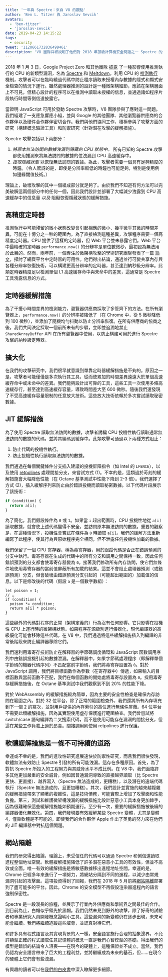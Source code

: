 ```yaml
---
title: '一年與 Spectre：來自 V8 的觀點'
author: 'Ben L. Titzer 與 Jaroslav Sevcik'
avatars:
  - 'ben-titzer'
  - 'jaroslav-sevcik'
date: 2019-04-23 14:15:22
tags:
  - security
tweet: '1120661732836499461'
description: 'V8 團隊詳細說明了他們對 2018 年頂級計算機安全問題之一 Spectre 的分析和緩解策略。'
---
```

2018 年 1 月 3 日，Google Project Zero 和其他團隊 [披露](https://googleprojectzero.blogspot.com/2018/01/reading-privileged-memory-with-side.html) 了一種影響使用推測執行的 CPU 的新類型漏洞，名為 [Spectre](https://spectreattack.com/spectre.pdf) 和 [Meltdown](https://meltdownattack.com/meltdown.pdf)。利用 CPU 的 [推測執行](https://en.wikipedia.org/wiki/Speculative_execution) 機制，攻擊者可以在臨時繞過代碼中防止程序讀取未授權內存數據的隱式和顯式安全檢查的情況下運行。雖然處理器推測的設計是一種微架構細節，應該在架構層面上不可見，但精心設計的程序可以在推測中讀取未授權的信息，並通過諸如程序片段執行時間等側信道披露它。

<!--truncate-->
當證明 JavaScript 可用於發動 Spectre 攻擊時，V8 團隊參與了應對這一問題。我們組建了一支應急響應小組，並與 Google 的其他團隊、其他瀏覽器供應商的合作夥伴以及硬件合作夥伴密切合作。我們與他們協同工作，積極參與了攻擊方面的研究（構建概念驗證工具）和防禦研究（針對潛在攻擊的緩解措施）。

Spectre 攻擊包括以下兩部分：

1. _將原本無法訪問的數據洩漏到隱藏的 CPU 狀態中。_ 所有已知的 Spectre 攻擊都使用推測來將無法訪問的數據的位洩漏到 CPU 高速緩存中。
2. _提取隱藏狀態_ 以恢復無法訪問的數據。為此，攻擊者需要一個具有足夠精度的時鐘。（令人驚訝的是，即使是分辨率較低的時鐘也可能足夠，特別是使用例如邊緣閾值技術。）

理論上，破壞攻擊的其中一個組成部分就足夠了。由於我們不知道有何方法可以完美破解這兩個部分中的任何一個，因此我們設計並部署了大幅減少洩露到 CPU 高速緩存中的信息量 _以及_ 阻礙恢復隱藏狀態的緩解措施。

## 高精度定時器

推測執行中可能殘留的微小狀態改變會引起相應的微小、幾乎微乎其微的時間差異，可能在十億分之一秒的範圍內。為了直接檢測這種差異，攻擊程序需要一個高精度定時器。CPU 提供了這樣的定時器，但 Web 平台並未暴露它們。Web 平台中最精確的定時器 `performance.now()` 的分辨率是單位數微秒，最初認為無法用於此目的。然而，兩年前，一個專注於微架構攻擊的學術研究團隊發表了一篇 [論文](https://gruss.cc/files/fantastictimers.pdf)，探討了網頁平台中定時器的可用性。他們得出結論，通過並行可變共享內存與各種分辨率恢復技術，可以構建更高分辨率的定時器，甚至達到納秒級分辨率。此類定時器精度足以檢測單個 L1 高速緩存命中與未命中的差異，這通常是 Spectre 工具洩露信息的方式。

## 定時器緩解措施

為了干擾小時間差異的檢測能力，瀏覽器供應商採取了多管齊下的方法。在所有瀏覽器上，`performance.now()` 的分辨率被降低了（在 Chrome 中，從 5 微秒降低到 100 微秒），並添加了隨機均勻抖動以防止分辨率恢復。在所有供應商的協商之後，我們共同決定採取一個前所未有的步驟，立即並追溯地禁止 `SharedArrayBuffer` API 在所有瀏覽器中使用，以防止構建可用於進行 Spectre 攻擊的納秒級定時器。

## 擴大化

在我們的攻擊研究中，我們很早就意識到單靠定時器緩解措施是不夠的。原因之一是，攻擊者可能僅僅是多次執行其工具，從而使累加的時間差異遠遠大於單個高速緩存命中或未命中的差異。我們能夠設計出可靠的工具，這些工具一次使用多條高速緩存行，甚至達到高速緩存容量，導致時間差大至 600 微秒。隨後我們還發現了不受高速緩存容量限制的任意放大技術。這些放大技術依賴於多次嘗試讀取秘密數據。

## JIT 緩解措施

為了使用 Spectre 讀取無法訪問的數據，攻擊者誘騙 CPU 投機性執行讀取通常無法訪問的數據的代碼，並將其編碼到緩存中。此類攻擊可通過以下兩種方式阻止：

1. 防止代碼的投機性執行。
1. 防止投機性執行讀取無法訪問的數據。

我們通過在每個關鍵條件分支插入建議的投機屏障指令（如 Intel 的 `LFENCE`），以及使用 [retpolines](https://support.google.com/faqs/answer/7625886) 處理間接分支，來嘗試方式 (1)。不幸的是，這類過於苛刻的緩解措施會大幅降低性能（在 Octane 基準測試中性能下降到 2-3 倍）。我們選擇了方式 (2)，插入緩解序列來防止由於錯誤投機而讀取秘密數據。以下代碼片段展示了該技術：

```js
if (condition) {
  return a[i];
}
```

為了簡化，我們假設條件為 `0` 或 `1`。如果當 `i` 超出範圍時，CPU 投機性地從 `a[i]` 讀取數據，就會使上述代碼變得不安全，並訪問原本無法訪問的數據。重要的觀察是，在這種情況下，投機性會嘗試在條件為 `0` 時讀取 `a[i]`。我們的緩解方法重新編寫了此程序，使其行為與原始程序完全相同，但不泄露任何投機性加載的數據。

我們保留了一個 CPU 寄存器，稱為毒寄存器，用於跟蹤代碼是否正在錯誤預測的分支中執行。毒寄存器在生成的代碼中的所有分支和調用之間保持一致，因此任何錯誤預測的分支都會使毒寄存器變為 `0`。接著我們修改所有內存訪問，使它們無條件地使用毒寄存器的當前值屏蔽所有加載的結果。這並不會阻止處理器預測（或錯誤預測）分支，但會破壞由錯誤預測分支引起的（可能超出範圍的）加載值的信息。以下是修改後的代碼（假設 `a` 是一個數字數組）：

```js/0,3,4
let poison = 1;
// …
if (condition) {
  poison *= condition;
  return a[i] * poison;
}
```

這些額外的代碼對程序的正常（架構定義的）行為沒有任何影響。它只影響在投機性 CPU 上運行時的微架構狀態。如果程序在源級別進行儀器化，現代編譯器的高級優化可能會移除這些代碼。在 V8 中，我們通過將這些緩解措施插入到編譯的非常後階段來防止編譯器移除它們。

我們還利用毒寄存技術防止在解釋器的字節碼調度循環和 JavaScript 函數調用序列中由錯誤投機引起的數據泄漏。在解釋器中，如果字節碼處理程序（即解釋單個字節碼的機器代碼序列）不匹配當前字節碼，我們將毒寄存設置為 `0`。對於 JavaScript 調用，我們將目標函數作為參數（在寄存器中）傳遞，如果輸入的目標函數與當前函數不匹配，我們在每個函數的開始處將毒寄存設置為 `0`。採用毒寄存緩解措施後，在 Octane 基準測試中我們觀察到不到 20% 的性能下降。

對於 WebAssembly 的緩解措施較為簡單，因為主要的安全性檢查是確保內存訪問在範圍之內。對於 32 位平台，除了正常的範圍檢查外，我們還將所有內存填充到下一個 2 的冪次，並對用戶提供的內存索引的高位進行無條件屏蔽。64 位平台不需要此類緩解措施，因為其實現使用虛存保護進行範圍檢查。我們曾嘗試將 switch/case 語句編譯為二叉搜索代碼，而不是使用可能存在漏洞的間接分支，但這在某些工作負載上過於昂貴。間接調用則使用 retpolines 進行保護。

## 軟體緩解措施是一條不可持續的道路

幸運或不幸的是，我們的進攻性研究進展遠快於防禦性研究，而且我們很快發現，軟體無法有效防止 Spectre 引發的所有可能洩漏。這存在多種原因。首先，為了對抗 Spectre 所投入的工程努力與其威脅水平不成比例。在 V8 中，我們面臨許多其他更加嚴重的安全威脅，例如因普通漏洞導致的直接越界讀取（比 Spectre 更快、更直接）、越界寫入（Spectre 無法造成的，更糟糕），以及潛在的遠端代碼執行（Spectre 無法造成的，且更加糟糕）。其次，我們設計並實施的越來越複雜的緩解措施帶來了顯著的複雜性，這是技術債務，可能實際上增加了攻擊面和性能負擔。第三，測試和維護微架構洩漏的緩解措施比設計惡意小工具本身更加棘手，因為很難確保這些緩解措施能如預期運行。至少有一次，重要的緩解措施被後續的編譯器優化無效化。第四，我們發現要有效緩解某些 Spectre 變體，尤其是變體 4，僅靠軟體是不可能的，即使我們的合作夥伴 Apple 作出了英勇的努力來在他們的 JIT 編譯器中對抗這個問題。

## 網站隔離

我們的研究得出結論，理論上，未受信任的代碼可以通過 Spectre 和側信道讀取進程整個地址空間。軟體緩解措施降低了許多潛在惡意小工具的有效性，但並不高效或全面。唯一有效的緩解措施是將敏感數據移出進程地址空間。幸運的是，Chrome 已經多年來進行了一項努力，將網站分隔到不同的進程，以減少由常規漏洞引起的攻擊面。這項投資得到了回報，我們在 2018 年 5 月前將[網站隔離](https://developers.google.com/web/updates/2018/07/site-isolation)部署到了盡可能多的平台。因此，Chrome 的安全模型不再假設渲染器進程內的語言強制保密性。

Spectre 是一段漫長的旅程，並展示了行業內外供應商和學術界之間最佳的合作。到目前為止，白帽似乎領先於黑帽。我們仍然未見到野外的攻擊，除了好奇的試驗者和專業研究人員開發概念證明小工具。這些漏洞的新變體仍在逐步出現，未來可能會繼續。我們將繼續追蹤這些威脅，並認真對待它們。

和許多具有程式語言及其實現背景的人一樣，安全語言施行合理的抽象邊界，不允許類型正確的程式讀取任意記憶體的概念一直是我們心智模型的基礎。得出我們的模型是錯誤的結論令人沮喪——在現今的硬體上，這種保證並不成立。當然，我們仍認為安全語言帶來了巨大的工程利益，並將繼續成為未來的基石，但……在現今的硬體上它們會有些洩漏。

有興趣的讀者可以在[我們的白皮書](https://arxiv.org/pdf/1902.05178.pdf)中深入瞭解更多細節。
